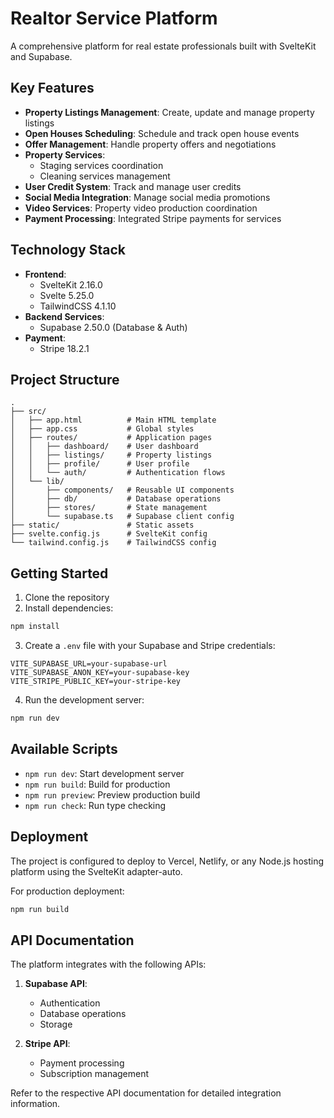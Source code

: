 # Realtor Service Platform

A comprehensive platform for real estate professionals built with SvelteKit and Supabase.

## Key Features

- **Property Listings Management**: Create, update and manage property listings
- **Open Houses Scheduling**: Schedule and track open house events
- **Offer Management**: Handle property offers and negotiations
- **Property Services**:
  - Staging services coordination
  - Cleaning services management
- **User Credit System**: Track and manage user credits
- **Social Media Integration**: Manage social media promotions
- **Video Services**: Property video production coordination
- **Payment Processing**: Integrated Stripe payments for services

## Technology Stack

- **Frontend**: 
  - SvelteKit 2.16.0
  - Svelte 5.25.0
  - TailwindCSS 4.1.10
- **Backend Services**:
  - Supabase 2.50.0 (Database & Auth)
- **Payment**: 
  - Stripe 18.2.1

## Project Structure

```
.
├── src/
│   ├── app.html          # Main HTML template
│   ├── app.css           # Global styles
│   ├── routes/           # Application pages
│   │   ├── dashboard/    # User dashboard
│   │   ├── listings/     # Property listings
│   │   ├── profile/      # User profile
│   │   └── auth/         # Authentication flows
│   └── lib/
│       ├── components/   # Reusable UI components
│       ├── db/           # Database operations
│       ├── stores/       # State management
│       └── supabase.ts   # Supabase client config
├── static/               # Static assets
├── svelte.config.js      # SvelteKit config
└── tailwind.config.js    # TailwindCSS config
```

## Getting Started

1. Clone the repository
2. Install dependencies:
```bash
npm install
```
3. Create a `.env` file with your Supabase and Stripe credentials:
```env
VITE_SUPABASE_URL=your-supabase-url
VITE_SUPABASE_ANON_KEY=your-supabase-key
VITE_STRIPE_PUBLIC_KEY=your-stripe-key
```
4. Run the development server:
```bash
npm run dev
```

## Available Scripts

- `npm run dev`: Start development server
- `npm run build`: Build for production
- `npm run preview`: Preview production build
- `npm run check`: Run type checking

## Deployment

The project is configured to deploy to Vercel, Netlify, or any Node.js hosting platform using the SvelteKit adapter-auto.

For production deployment:
```bash
npm run build
```

## API Documentation

The platform integrates with the following APIs:

1. **Supabase API**:
   - Authentication
   - Database operations
   - Storage

2. **Stripe API**:
   - Payment processing
   - Subscription management

Refer to the respective API documentation for detailed integration information.